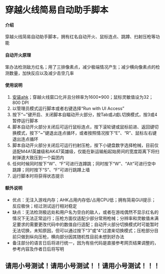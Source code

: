 # 穿越火线简易自动助手脚本

#### 介绍
穿越火线简易自动助手脚本，拥有红名自动开火、鼠标连点、跳蹲、扫射压枪等功能

#### 自动开火原理
笨办法检测敌方红名；用了三排像素点，减少极端情况产生；减少横向像素点的检测数量，加快反应以及减少击空几率

#### 使用说明

1.  [安装ahk](https://www.autohotkey.com/download/ahk-install.exe)；穿越火线窗口化并且分辨率为1600*900；鼠标灵敏值设为32；800 DPI
2.  以管理员模式运行脚本或者右键选择“Run with UI Access”
3.  按下“~”键开启、关闭脚本自瞄动开火部分，按Tab或J或L切换模式，按3或4暂停运行脚本
4.  脚本自动开火部分关闭后可运行鼠标连点，按下滚轮键或鼠标前进、返回键切换模式，按下“~”键退出连点循环，或者按照情况按下“E”、“R”、鼠标左右键退出连点循环
5.  脚本自动开火部分关闭后可运行扫射压枪，按下小键盘数字选择枪械，目前仅适配M4A1英雄级和AK47英雄级，仅能在新运输船起始房间的宽度距离下将扫射弹道大致压到一个扁团内
6.  任何时候同时按下“W”、“F”可进行连蹲跳；同时按下“W”、“Alt”可进行空中跳蹲；同时按下“S”、“F”可进行跳蹲上墙
7.  运行脚本时将获得状态提示

#### 额外说明
* 优点：无注入游戏内存；AHK占用内存低/占用CPU低；拥有简易GUI提示；反应极快；经过测试运行相对稳定
* 缺点：无法检测极远处和用户名为空白的敌人，或者在游戏偶然不显示红名的情况下无法正常运行；压枪方面仅适配少部分常用枪械；分辨率和灵敏值未满足要求的需要更改代码中的数值自行适配；自动开火部分切换模式时可能暂时无法切换，未知原因，但可以通过按下“3”或“4”过渡来切换模式；压枪部分目前只做到纵向压枪，横向部分因其随机性目前未想到好办法
* 备注部分的语言日后将进行统一，因为有些代码是直接参考网页结果调整的，参考内容及作者日后将写明

## 请用小号测试！请用小号测试！！请用小号测试！！！
